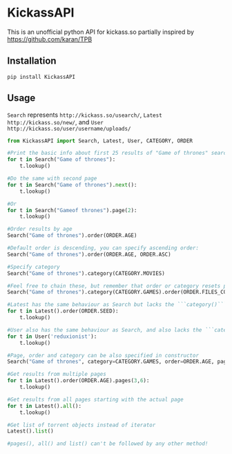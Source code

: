 KickassAPI
==========
This is an unofficial python API for kickass.so partially inspired by https://github.com/karan/TPB

Installation
-----------

```
pip install KickassAPI
```

Usage
-----

```Search``` represents ```http://kickass.so/usearch/```, ```Latest``` ```http://kickass.so/new/```, and ```User``` ```http://kickass.so/user/username/uploads/```

```python
from KickassAPI import Search, Latest, User, CATEGORY, ORDER

#Print the basic info about first 25 results of "Game of thrones" search
for t in Search("Game of thrones"):
    t.lookup()

#Do the same with second page
for t in Search("Game of thrones").next():
    t.lookup()

#Or
for t in Search("Gameof thrones").page(2):
    t.lookup()

#Order results by age
Search("Game of thrones").order(ORDER.AGE)

#Default order is descending, you can specify ascending order:
Search("Game of thrones").order(ORDER.AGE, ORDER.ASC)

#Specify category
Search("Game of thrones").category(CATEGORY.MOVIES)

#Feel free to chain these, but remember that order or category resets page to 1
Search("Game of thrones").category(CATEGORY.GAMES).order(ORDER.FILES_COUNT).next()

#Latest has the same behaviour as Search but lacks the ```category()``` method and has no query string
for t in Latest().order(ORDER.SEED):
    t.lookup()

#User also has the same behaviour as Search, and also lacks the ```category()``` method, but takes a username in place of a query string
for t in User('reduxionist'):
    t.lookup()

#Page, order and category can be also specified in constructor
Search("Game of thrones", category=CATEGORY.GAMES, order=ORDER.AGE, page=5)

#Get results from multiple pages
for t in Latest().order(ORDER.AGE).pages(3,6):
    t.lookup()

#Get results from all pages starting with the actual page
for t in Latest().all():
    t.lookup()

#Get list of torrent objects instead of iterator
Latest().list()

#pages(), all() and list() can't be followed by any other method!

```
